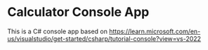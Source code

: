 # Calculator Console App

This is a C# console app based on https://learn.microsoft.com/en-us/visualstudio/get-started/csharp/tutorial-console?view=vs-2022
